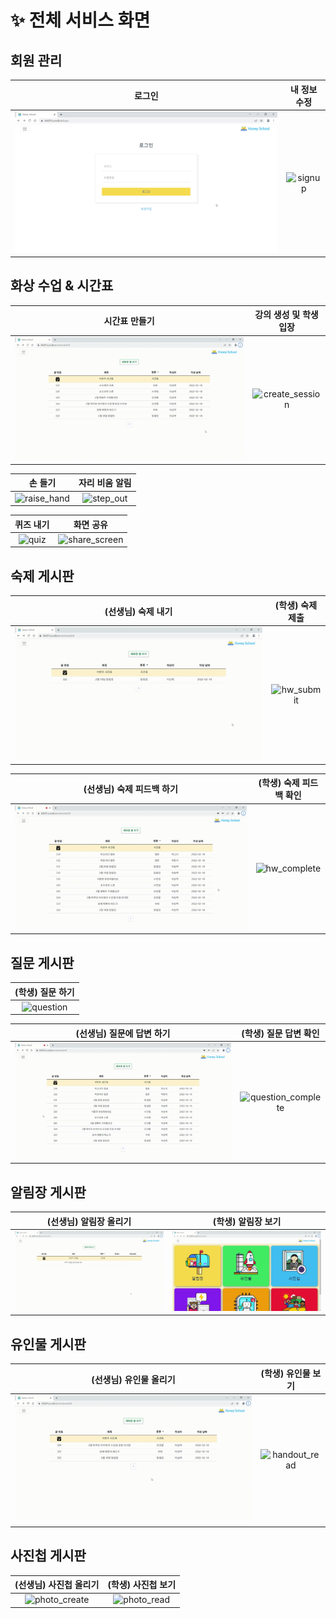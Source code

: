 # :sparkles: 전체 서비스 화면

## 회원 관리
|                    로그인                    |                    내 정보 수정                    |
| :------------------------------------------: | :------------------------------------------------: |
|      ![login](service.assets/login.gif)      |     ![signup](service.assets/edit_profile.gif)     |

## 화상 수업 & 시간표
|                       시간표 만들기                       |                   강의 생성 및 학생 입장                   |
| :-------------------------------------------------------: | :-------------------------------------------------------: |
|        ![timetable](service.assets/timetable.gif)         |   ![create_session](service.assets/create_session.gif)    |

|                          손 들기                          |                       자리 비움 알림                      |
| :-------------------------------------------------------: | :-------------------------------------------------------: |
|       ![raise_hand](service.assets/raise_hand.gif)        |         ![step_out](service.assets/step_out.gif)          |

|                         퀴즈 내기                         |                         화면 공유                         |
| :-------------------------------------------------------: | :-------------------------------------------------------: |
|             ![quiz](service.assets/quiz.gif)              |      ![share_screen](service.assets/share_screen.gif)     |

## 숙제 게시판
|                    (선생님) 숙제 내기                     |                      (학생) 숙제 제출                      |
| :-------------------------------------------------------: | :-------------------------------------------------------: |
|        ![hw_create](service.assets/hw_create.gif)         |         ![hw_submit](service.assets/hw_submit.gif)        |

|                 (선생님) 숙제 피드백 하기                 |                  (학생) 숙제 피드백 확인                   |
| :-------------------------------------------------------: | :-------------------------------------------------------: |
|       ![hw_feedback](service.assets/hw_feedback.gif)      |       ![hw_complete](service.assets/hw_complete.gif)      |

## 질문 게시판
|                      (학생) 질문 하기                     |
| :-------------------------------------------------------: |
|         ![question](service.assets/question.gif)          |


|                 (선생님) 질문에 답변 하기                 |                   (학생) 질문 답변 확인                    |
| :-------------------------------------------------------: | :-------------------------------------------------------: |
|   ![question_answer](service.assets/question_answer.gif)  | ![question_complete](service.assets/question_complete.gif)|

## 알림장 게시판

|                  (선생님) 알림장 올리기                   |                     (학생) 알림장 보기                     |
| :-------------------------------------------------------: | :-------------------------------------------------------: |
|     ![notice_create](service.assets/notice_create.gif)    |      ![notice_read](service.assets/notice_read.gif)       |

## 유인물 게시판

|                  (선생님) 유인물 올리기                   |                     (학생) 유인물 보기                     |
| :-------------------------------------------------------: | :-------------------------------------------------------: |
|    ![handout_create](service.assets/handout_create.gif)   |     ![handout_read](service.assets/handout_read.gif)      |

## 사진첩 게시판

|                  (선생님) 사진첩 올리기                   |                     (학생) 사진첩 보기                     |
| :-------------------------------------------------------: | :-------------------------------------------------------: |
|      ![photo_create](service.assets/photo_create.gif)     |       ![photo_read](service.assets/photo_read.gif)        |
